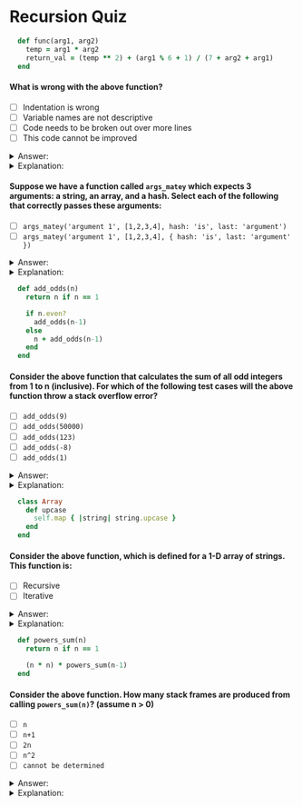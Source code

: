 # Recursion Quiz

```ruby
  def func(arg1, arg2)
    temp = arg1 * arg2
    return_val = (temp ** 2) + (arg1 % 6 + 1) / (7 + arg2 + arg1)
  end
```

#### What is wrong with the above function?</p>
- [ ] Indentation is wrong</answer>
- [ ] Variable names are not descriptive</answer>
- [ ] Code needs to be broken out over more lines</answer>
- [ ] This code cannot be improved</answer>

<details><summary>Answer:</summary>

- Variable names are not descriptive
- Code needs to be broken out over more lines</details>
<details><summary>Explanation:</summary>

`arg1` and `arg2` don't give us any idea about what the numbers should be representing that will be passed in. Additionally, the math for `return_val` is not intuitive and should be broken up.</details>


#### Suppose we have a function called `args_matey` which expects 3 arguments: a string, an array, and a hash. Select each of the following that correctly passes these arguments:</p>
- [ ] `args_matey('argument 1', [1,2,3,4], hash: 'is', last: 'argument')`</answer>
- [ ] `args_matey('argument 1', [1,2,3,4], { hash: 'is', last: 'argument' })`</answer>

<details><summary>Answer:</summary>

- `args_matey('argument 1', [1,2,3,4], hash: 'is', last: 'argument')`
- `args_matey('argument 1', [1,2,3,4], { hash: 'is', last: 'argument' })`</details>
<details><summary>Explanation:</summary>

As long as the hash is the last argument given in the method invocation, ruby will assume that the key value pairs are part of the expected hash. So, we don't have to include the curly braces in this scenario.</details>


```ruby
  def add_odds(n)
    return n if n == 1

    if n.even?
      add_odds(n-1)
    else
      n + add_odds(n-1)
    end
  end
```

#### Consider the above function that calculates the sum of all odd integers from 1 to n (inclusive). For which of the following test cases will the above function throw a stack overflow error?</p>
- [ ] `add_odds(9)`</answer>
- [ ] `add_odds(50000)`</answer>
- [ ] `add_odds(123)`</answer>
- [ ] `add_odds(-8)`</answer>
- [ ] `add_odds(1)`</answer>
<details><summary>Answer:</summary>

- `add_odds(50000)`
- `add_odds(-8)`</details>

<details><summary>Explanation:</summary>

The average computer setup will give us around 9000 stack frames before throwing a stack overflow error. With an input of 50000, our method would try to create 50000 stacks and would get cut off before it gets there. with an input of -8, our function will continue to make recursive calls and add stack frames indefinitely because we will never hit our base case which checks that `n` is equal to 1. `n` will never be equal to 1.</details>


```ruby
  class Array
    def upcase
      self.map { |string| string.upcase }
    end
  end
```

#### Consider the above function, which is defined for a 1-D array of strings. This function is:</p>
- [ ] Recursive</answer>
- [ ] Iterative</answer>

<details><summary>Answer:</summary>

- Iterative</details>

<details><summary>Explanation:</summary>

Each element in our array is an instance of a String. When we invoke `string.upcase` we are invoking the upcase method that is written on the String class. The `upcase` method above is written on the Array class. Therefore, we are not calling the same method inside of the `map` iteration.</details>


```ruby
  def powers_sum(n)
    return n if n == 1

    (n * n) * powers_sum(n-1)
  end
```

#### Consider the above function. How many stack frames are produced from calling `powers_sum(n)`? (assume n > 0)</p>
- [ ] `n`</answer>
- [ ] `n+1`</answer>
- [ ] `2n`</answer>
- [ ] `n^2`</answer>
- [ ] `cannot be determined`</answer>
<details><summary>Answer:</summary>

- `n`</details>
<details><summary>Explanation:</summary>

For each recursive call, we open up one additional stack frame because we invoke `powers_sum` once for each call. We decrease our number, `n`, by 1 for each call. Therefore there will be `n` stack frames.</details>
